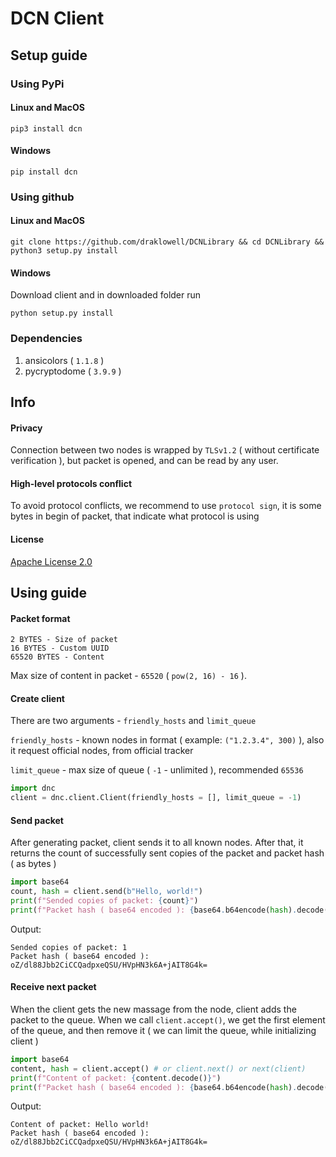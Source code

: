 # DCN Client
## Setup guide
### Using PyPi
#### Linux and MacOS
```
pip3 install dcn
```
#### Windows
```
pip install dcn
```
### Using github
#### Linux and MacOS
```
git clone https://github.com/draklowell/DCNLibrary && cd DCNLibrary && python3 setup.py install
```
#### Windows
Download client and in downloaded folder run
```
python setup.py install
```
### Dependencies
1. ansicolors ( `1.1.8` )
2. pycryptodome ( `3.9.9` )
## Info
#### Privacy
Connection between two nodes is wrapped by `TLSv1.2` ( without certificate verification ), but packet is opened, and can be read by any user.
#### High-level protocols conflict
To avoid protocol conflicts, we recommend to use `protocol sign`, it is some bytes in begin of packet, that indicate what protocol is using
#### License
[Apache License 2.0](LICENSE)
## Using guide
#### Packet format
```
2 BYTES - Size of packet
16 BYTES - Custom UUID
65520 BYTES - Content
```
Max size of content in packet - `65520` ( `pow(2, 16) - 16` ).

#### Create client
There are two arguments - `friendly_hosts` and `limit_queue`

`friendly_hosts` - known nodes in format ( example: `("1.2.3.4", 300)` ), also it request official nodes, from official tracker

`limit_queue` - max size of queue ( `-1` - unlimited ), recommended `65536`
```python
import dnc
client = dnc.client.Client(friendly_hosts = [], limit_queue = -1)
```
#### Send packet
After generating packet, client sends it to all known nodes. After that, it returns the count of successfully sent copies of the packet and packet hash ( as bytes )
```python
import base64
count, hash = client.send(b"Hello, world!")
print(f"Sended copies of packet: {count}")
print(f"Packet hash ( base64 encoded ): {base64.b64encode(hash).decode()}")
```
Output:
```
Sended copies of packet: 1
Packet hash ( base64 encoded ): oZ/dl88Jbb2CiCCQadpxeQSU/HVpHN3k6A+jAIT8G4k=
```
#### Receive next packet
When the client gets the new massage from the node, client adds the packet to the queue. When we call `client.accept()`, we get the first element of the queue, and then remove it ( we can limit the queue, while initializing client )
```python
import base64
content, hash = client.accept() # or client.next() or next(client)
print(f"Content of packet: {content.decode()}")
print(f"Packet hash ( base64 encoded ): {base64.b64encode(hash).decode()}")
```
Output:
```
Content of packet: Hello world!
Packet hash ( base64 encoded ): oZ/dl88Jbb2CiCCQadpxeQSU/HVpHN3k6A+jAIT8G4k=
```